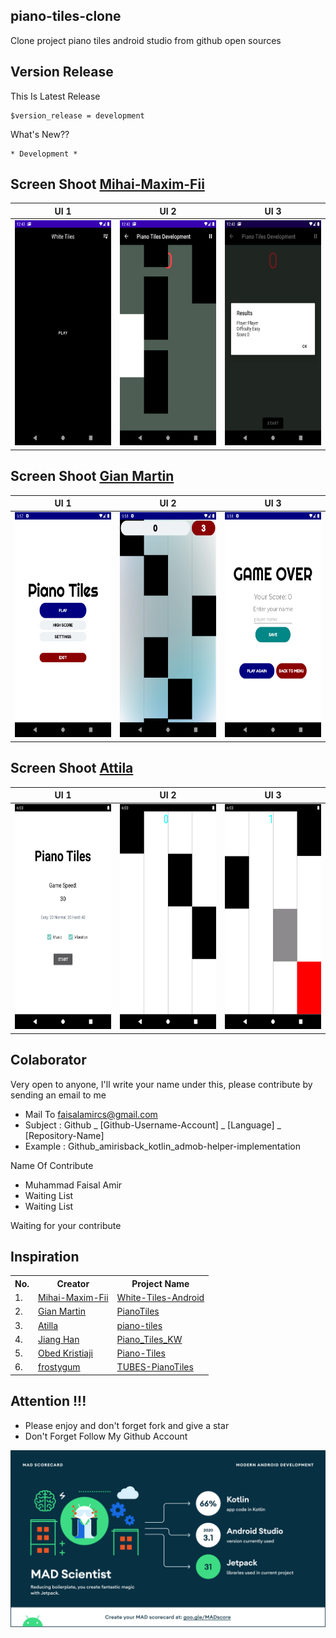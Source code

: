 ## piano-tiles-clone
Clone project piano tiles android studio from github open sources

## Version Release
This Is Latest Release

    $version_release = development

What's New??

    * Development *

## Screen Shoot [Mihai-Maxim-Fii](https://github.com/Mihai-Maxim-Fii)
| UI 1 | UI 2 | UI 3 |
|:----:|:----:|:----:|
|<img width="200px" height="360px" src="docs/image/ss_1.png"> | <img width="200px" height="360px" src="docs/image/ss_2.png"> | <img width="200px" height="360px" src="docs/image/ss_3.png"> |

## Screen Shoot [Gian Martin](https://github.com/gianmartind)
| UI 1 | UI 2 | UI 3 |
|:----:|:----:|:----:|
|<img width="200px" height="360px" src="docs/image/ss_4.png"> | <img width="200px" height="360px" src="docs/image/ss_5.png"> | <img width="200px" height="360px" src="docs/image/ss_6.png"> |

## Screen Shoot [Attila](https://github.com/atillaturkmen)
| UI 1 | UI 2 | UI 3 |
|:----:|:----:|:----:|
|<img width="200px" height="360px" src="docs/image/ss_7.png"> | <img width="200px" height="360px" src="docs/image/ss_8.png"> | <img width="200px" height="360px" src="docs/image/ss_9.png"> |

## Colaborator
Very open to anyone, I'll write your name under this, please contribute by sending an email to me

- Mail To faisalamircs@gmail.com
- Subject : Github _ [Github-Username-Account] _ [Language] _ [Repository-Name]
- Example : Github_amirisback_kotlin_admob-helper-implementation

Name Of Contribute
- Muhammad Faisal Amir
- Waiting List
- Waiting List

Waiting for your contribute

## Inspiration

<table>
    <tr>
        <th>No.</th>
        <th>Creator</th>
        <th>Project Name</th>
    </tr>
    <tr>
        <td>1.</td>
        <td><a href="https://github.com/Mihai-Maxim-Fii">Mihai-Maxim-Fii</a></td>
        <td><a href="https://github.com/Mihai-Maxim-Fii/White-Tiles-Android">White-Tiles-Android</a></td>
    </tr>
    <tr>
        <td>2.</td>
        <td><a href="https://github.com/gianmartind">Gian Martin</a></td>
        <td><a href="https://github.com/gianmartind/PianoTiles">PianoTiles</a></td>
    </tr>
    <tr>
        <td>3.</td>
        <td><a href="https://github.com/atillaturkmen">Atilla</a></td>
        <td><a href="https://github.com/atillaturkmen/piano-tiles">piano-tiles</a></td>
    </tr>
    <tr>
        <td>4.</td>
        <td><a href="https://github.com/jghjianghan">Jiang Han</a></td>
        <td><a href="https://github.com/jghjianghan/Piano_Tiles_KW">Piano_Tiles_KW</a></td>
    </tr>
    <tr>
        <td>5.</td>
        <td><a href="https://github.com/obedkristiaji">Obed Kristiaji</a></td>
        <td><a href="https://github.com/obedkristiaji/Piano-Tiles">Piano-Tiles</a></td>
    </tr>
    <tr>
        <td>6.</td>
        <td><a href="https://github.com/frostygum">frostygum</a></td>
        <td><a href="https://github.com/frostygum/TUBES-PianoTiles">TUBES-PianoTiles</a></td>
    </tr>

</table>

## Attention !!!
- Please enjoy and don't forget fork and give a star
- Don't Forget Follow My Github Account


![ScreenShoot Apps](docs/image/mad_score.png?raw=true)
